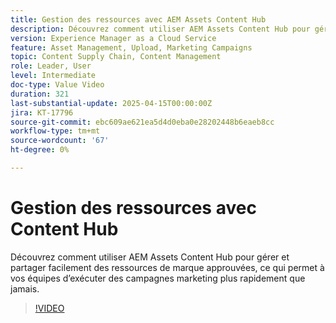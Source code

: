 ```yaml
---
title: Gestion des ressources avec AEM Assets Content Hub
description: Découvrez comment utiliser AEM Assets Content Hub pour gérer et partager facilement des ressources de marque approuvées, ce qui permet à vos équipes d’exécuter des campagnes marketing plus rapidement que jamais.
version: Experience Manager as a Cloud Service
feature: Asset Management, Upload, Marketing Campaigns
topic: Content Supply Chain, Content Management
role: Leader, User
level: Intermediate
doc-type: Value Video
duration: 321
last-substantial-update: 2025-04-15T00:00:00Z
jira: KT-17796
source-git-commit: ebc609ae621ea5d4d0eba0e28202448b6eaeb8cc
workflow-type: tm+mt
source-wordcount: '67'
ht-degree: 0%

---
```



# Gestion des ressources avec Content Hub

Découvrez comment utiliser AEM Assets Content Hub pour gérer et partager facilement des ressources de marque approuvées, ce qui permet à vos équipes d’exécuter des campagnes marketing plus rapidement que jamais.

>[!VIDEO](https://video.tv.adobe.com/v/3463058/?learn=on&enablevpops&captions=fre_fr)
